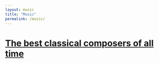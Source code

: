 ```yaml
---
layout: music
title: "Music"
permalink: /music/
---
```


# [The best classical composers of all time](/classical/)
